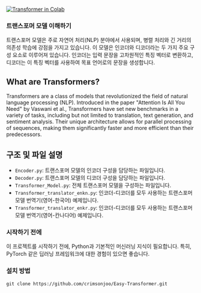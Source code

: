 [![Transformer in Colab](https://img.shields.io/static/v1?label=Open%20in%20Colab&message=사용법&color=yellow&logo=googlecolab)](https://colab.research.google.com/drive/1OQy1F-xI53ft5yVX_qEvBEVT241R5Z3T?hl=ko#scrollTo=78fuZ01p83q5)


### 트랜스포머 모델 이해하기

트랜스포머 모델은 주로 자연어 처리(NLP) 분야에서 사용되며, 병렬 처리와 긴 거리의 의존성 학습에 강점을 가지고 있습니다. 이 모델은 인코더와 디코더라는 두 가지 주요 구성 요소로 이루어져 있습니다. 인코더는 입력 문장을 고차원적인 특징 벡터로 변환하고, 디코더는 이 특징 벡터를 사용하여 목표 언어로의 문장을 생성합니다.

## What are Transformers?

Transformers are a class of models that revolutionized the field of natural language processing (NLP). Introduced in the paper "Attention Is All You Need" by Vaswani et al., Transformers have set new benchmarks in a variety of tasks, including but not limited to translation, text generation, and sentiment analysis. Their unique architecture allows for parallel processing of sequences, making them significantly faster and more efficient than their predecessors.

## 구조 및 파일 설명

- `Encoder.py`: 트랜스포머 모델의 인코더 구성을 담당하는 파일입니다.
- `Decoder.py`: 트랜스포머 모델의 디코더 구성을 담당하는 파일입니다.
- `Transformer_Model.py`: 전체 트랜스포머 모델을 구성하는 파일입니다.
- `Transformer_translator_enkn.py`: 인코더-디코더를 모두 사용하는 트랜스포머 모델 번역기(영어-한국어) 예제입니다.
- `Transformer_translator_enkr.py`: 인코더-디코더를 모두 사용하는 트랜스포머 모델 번역기(영어-칸나다어) 예제입니다.

### 시작하기 전에

이 프로젝트를 시작하기 전에, Python과 기본적인 머신러닝 지식이 필요합니다. 특히, PyTorch 같은 딥러닝 프레임워크에 대한 경험이 있으면 좋습니다.

### 설치 방법

```
git clone https://github.com/crimsonjoo/Easy-Transformer.git
```


